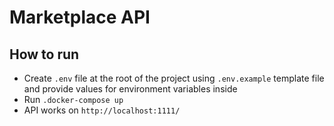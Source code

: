# Marketplace API

## How to run

- Create `.env` file at the root of the project using `.env.example` template file and provide values for environment variables inside
- Run `.docker-compose up`
- API works on `http://localhost:1111/`
